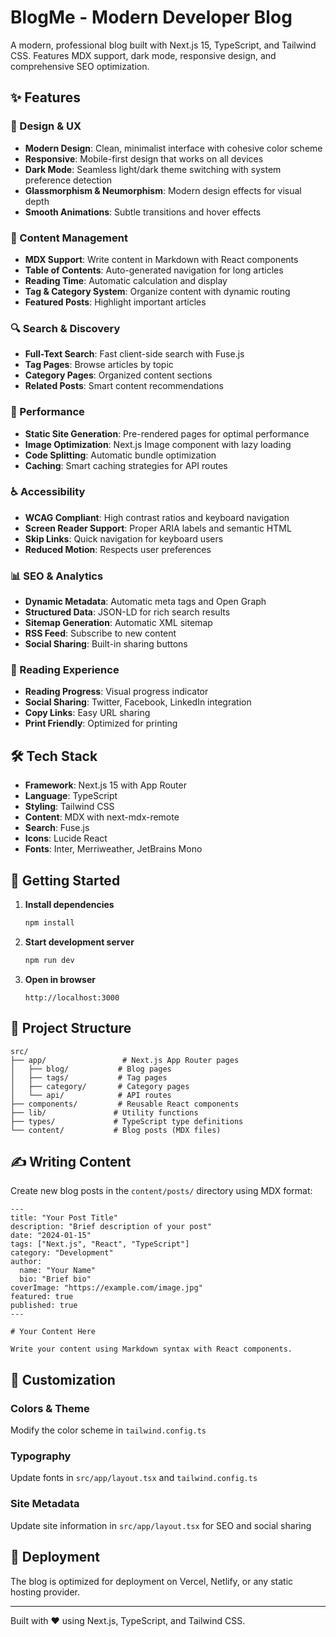 # BlogMe - Modern Developer Blog

A modern, professional blog built with Next.js 15, TypeScript, and Tailwind CSS. Features MDX support, dark mode, responsive design, and comprehensive SEO optimization.

## ✨ Features

### 🎨 Design & UX
- **Modern Design**: Clean, minimalist interface with cohesive color scheme
- **Responsive**: Mobile-first design that works on all devices
- **Dark Mode**: Seamless light/dark theme switching with system preference detection
- **Glassmorphism & Neumorphism**: Modern design effects for visual depth
- **Smooth Animations**: Subtle transitions and hover effects

### 📝 Content Management
- **MDX Support**: Write content in Markdown with React components
- **Table of Contents**: Auto-generated navigation for long articles
- **Reading Time**: Automatic calculation and display
- **Tag & Category System**: Organize content with dynamic routing
- **Featured Posts**: Highlight important articles

### 🔍 Search & Discovery
- **Full-Text Search**: Fast client-side search with Fuse.js
- **Tag Pages**: Browse articles by topic
- **Category Pages**: Organized content sections
- **Related Posts**: Smart content recommendations

### 🚀 Performance
- **Static Site Generation**: Pre-rendered pages for optimal performance
- **Image Optimization**: Next.js Image component with lazy loading
- **Code Splitting**: Automatic bundle optimization
- **Caching**: Smart caching strategies for API routes

### ♿ Accessibility
- **WCAG Compliant**: High contrast ratios and keyboard navigation
- **Screen Reader Support**: Proper ARIA labels and semantic HTML
- **Skip Links**: Quick navigation for keyboard users
- **Reduced Motion**: Respects user preferences

### 📊 SEO & Analytics
- **Dynamic Metadata**: Automatic meta tags and Open Graph
- **Structured Data**: JSON-LD for rich search results
- **Sitemap Generation**: Automatic XML sitemap
- **RSS Feed**: Subscribe to new content
- **Social Sharing**: Built-in sharing buttons

### 📖 Reading Experience
- **Reading Progress**: Visual progress indicator
- **Social Sharing**: Twitter, Facebook, LinkedIn integration
- **Copy Links**: Easy URL sharing
- **Print Friendly**: Optimized for printing

## 🛠️ Tech Stack

- **Framework**: Next.js 15 with App Router
- **Language**: TypeScript
- **Styling**: Tailwind CSS
- **Content**: MDX with next-mdx-remote
- **Search**: Fuse.js
- **Icons**: Lucide React
- **Fonts**: Inter, Merriweather, JetBrains Mono

## 🚀 Getting Started

1. **Install dependencies**
   ```bash
   npm install
   ```

2. **Start development server**
   ```bash
   npm run dev
   ```

3. **Open in browser**
   ```
   http://localhost:3000
   ```

## 📁 Project Structure

```
src/
├── app/                 # Next.js App Router pages
│   ├── blog/           # Blog pages
│   ├── tags/           # Tag pages
│   ├── category/       # Category pages
│   └── api/            # API routes
├── components/         # Reusable React components
├── lib/               # Utility functions
├── types/             # TypeScript type definitions
└── content/           # Blog posts (MDX files)
```

## ✍️ Writing Content

Create new blog posts in the `content/posts/` directory using MDX format:

```mdx
---
title: "Your Post Title"
description: "Brief description of your post"
date: "2024-01-15"
tags: ["Next.js", "React", "TypeScript"]
category: "Development"
author:
  name: "Your Name"
  bio: "Brief bio"
coverImage: "https://example.com/image.jpg"
featured: true
published: true
---

# Your Content Here

Write your content using Markdown syntax with React components.
```

## 🎨 Customization

### Colors & Theme
Modify the color scheme in `tailwind.config.ts`

### Typography
Update fonts in `src/app/layout.tsx` and `tailwind.config.ts`

### Site Metadata
Update site information in `src/app/layout.tsx` for SEO and social sharing

## 📱 Deployment

The blog is optimized for deployment on Vercel, Netlify, or any static hosting provider.

---

Built with ❤️ using Next.js, TypeScript, and Tailwind CSS.
